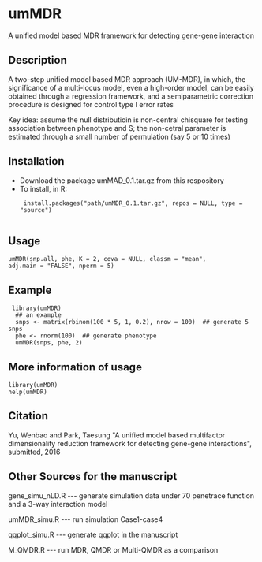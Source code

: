 # umMDR
A unified model based MDR framework for detecting gene-gene interaction


## Description
 A two-step unified model based MDR approach (UM-MDR), in which, the significance of a multi-locus model, even a high-order model, can be easily obtained through a regression framework, and a semiparametric correction procedure is designed for control type I error rates


Key idea: assume the null distributioin is non-central chisquare for testing association between phenotype and S;
the non-cetral parameter is estimated through a small number of permulation (say 5 or 10 times)

## Installation
* Download the package umMAD_0.1.tar.gz from this respository
* To install, in R: 
  ```
   install.packages("path/umMDR_0.1.tar.gz", repos = NULL, type = "source")
   
  ```
## Usage 
  ```
  umMDR(snp.all, phe, K = 2, cova = NULL, classm = "mean",
  adj.main = "FALSE", nperm = 5)
  ```
 
## Example 
  ```
   library(umMDR)
    ## an example
    snps <- matrix(rbinom(100 * 5, 1, 0.2), nrow = 100)  ## generate 5 snps
    phe <- rnorm(100)  ## generate phenotype
    umMDR(snps, phe, 2)
  ```

## More information of usage
 
```
library(umMDR)
help(umMDR)
```



## Citation
Yu, Wenbao and Park, Taesung "A unified model based multifactor dimensionality reduction framework for detecting gene-gene interactions", submitted, 2016

## Other Sources for the manuscript

gene_simu_nLD.R --- generate simulation data under 70 penetrace function and a 3-way interaction model

umMDR_simu.R --- run simulation Case1-case4

qqplot_simu.R --- generate qqplot in the manuscript

M_QMDR.R --- run MDR, QMDR or Multi-QMDR as a comparison

